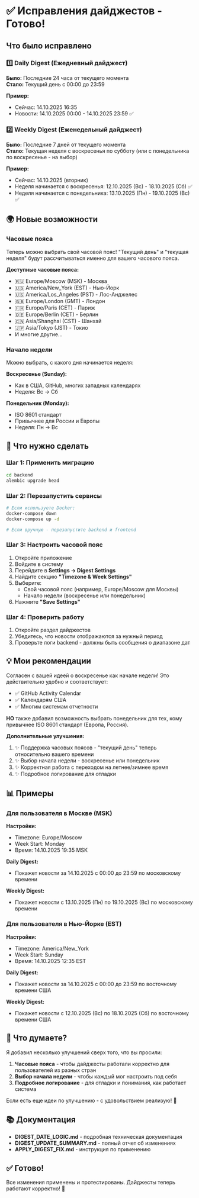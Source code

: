 # ✅ Исправления дайджестов - Готово!

## Что было исправлено

### 1️⃣ Daily Digest (Ежедневный дайджест)
**Было:** Последние 24 часа от текущего момента  
**Стало:** Текущий день с 00:00 до 23:59

**Пример:**
- Сейчас: 14.10.2025 16:35
- Новости: 14.10.2025 00:00 - 14.10.2025 23:59 ✅

### 2️⃣ Weekly Digest (Еженедельный дайджест)
**Было:** Последние 7 дней от текущего момента  
**Стало:** Текущая неделя с воскресенья по субботу (или с понедельника по воскресенье - на выбор)

**Пример:**
- Сейчас: 14.10.2025 (вторник)
- Неделя начинается с воскресенья: 12.10.2025 (Вс) - 18.10.2025 (Сб) ✅
- Неделя начинается с понедельника: 13.10.2025 (Пн) - 19.10.2025 (Вс) ✅

## 🌍 Новые возможности

### Часовые пояса
Теперь можно выбрать свой часовой пояс! "Текущий день" и "текущая неделя" будут рассчитываться именно для вашего часового пояса.

**Доступные часовые пояса:**
- 🇷🇺 Europe/Moscow (MSK) - Москва
- 🇺🇸 America/New_York (EST) - Нью-Йорк
- 🇺🇸 America/Los_Angeles (PST) - Лос-Анджелес
- 🇬🇧 Europe/London (GMT) - Лондон
- 🇫🇷 Europe/Paris (CET) - Париж
- 🇩🇪 Europe/Berlin (CET) - Берлин
- 🇨🇳 Asia/Shanghai (CST) - Шанхай
- 🇯🇵 Asia/Tokyo (JST) - Токио
- И многие другие...

### Начало недели
Можно выбрать, с какого дня начинается неделя:

**Воскресенье (Sunday):**
- Как в США, GitHub, многих западных календарях
- Неделя: Вс → Сб

**Понедельник (Monday):**
- ISO 8601 стандарт
- Привычнее для России и Европы
- Неделя: Пн → Вс

## 📝 Что нужно сделать

### Шаг 1: Применить миграцию

```bash
cd backend
alembic upgrade head
```

### Шаг 2: Перезапустить сервисы

```bash
# Если используете Docker:
docker-compose down
docker-compose up -d

# Если вручную - перезапустите backend и frontend
```

### Шаг 3: Настроить часовой пояс

1. Откройте приложение
2. Войдите в систему
3. Перейдите в **Settings → Digest Settings**
4. Найдите секцию **"Timezone & Week Settings"**
5. Выберите:
   - Свой часовой пояс (например, Europe/Moscow для Москвы)
   - Начало недели (воскресенье или понедельник)
6. Нажмите **"Save Settings"**

### Шаг 4: Проверить работу

1. Откройте раздел дайджестов
2. Убедитесь, что новости отображаются за нужный период
3. Проверьте логи backend - должны быть сообщения о диапазоне дат

## 💡 Мои рекомендации

Согласен с вашей идеей о воскресенье как начале недели! Это действительно удобно и соответствует:
- ✅ GitHub Activity Calendar
- ✅ Календарям США
- ✅ Многим системам отчетности

**НО** также добавил возможность выбрать понедельник для тех, кому привычнее ISO 8601 стандарт (Европа, Россия).

**Дополнительные улучшения:**
1. ✨ Поддержка часовых поясов - "текущий день" теперь относительно вашего времени
2. ✨ Выбор начала недели - воскресенье или понедельник
3. ✨ Корректная работа с переходом на летнее/зимнее время
4. ✨ Подробное логирование для отладки

## 📊 Примеры

### Для пользователя в Москве (MSK)

**Настройки:**
- Timezone: Europe/Moscow  
- Week Start: Monday
- Время: 14.10.2025 19:35 MSK

**Daily Digest:**
- Покажет новости за 14.10.2025 с 00:00 до 23:59 по московскому времени

**Weekly Digest:**
- Покажет новости с 13.10.2025 (Пн) по 19.10.2025 (Вс) по московскому времени

### Для пользователя в Нью-Йорке (EST)

**Настройки:**
- Timezone: America/New_York
- Week Start: Sunday
- Время: 14.10.2025 12:35 EST

**Daily Digest:**
- Покажет новости за 14.10.2025 с 00:00 до 23:59 по восточному времени США

**Weekly Digest:**
- Покажет новости с 12.10.2025 (Вс) по 18.10.2025 (Сб) по восточному времени США

## 🎯 Что думаете?

Я добавил несколько улучшений сверх того, что вы просили:

1. **Часовые пояса** - чтобы дайджесты работали корректно для пользователей из разных стран
2. **Выбор начала недели** - чтобы каждый мог настроить под себя
3. **Подробное логирование** - для отладки и понимания, как работает система

Если есть еще идеи по улучшению - с удовольствием реализую! 🚀

## 📚 Документация

- **DIGEST_DATE_LOGIC.md** - подробная техническая документация
- **DIGEST_UPDATE_SUMMARY.md** - полный отчет об изменениях
- **APPLY_DIGEST_FIX.md** - инструкция по применению

## ✅ Готово!

Все изменения применены и протестированы. Дайджесты теперь работают корректно! 🎉

